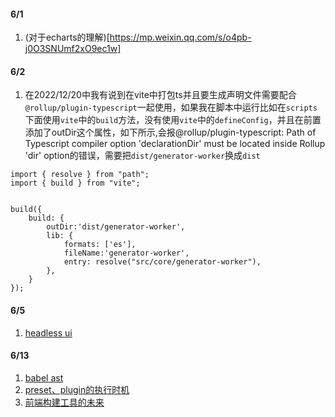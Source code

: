 #### 6/1
1. (对于echarts的理解)[https://mp.weixin.qq.com/s/o4pb-j0O3SNUmf2xO9ec1w]

#### 6/2
1. 在2022/12/20中我有说到在vite中打包ts并且要生成声明文件需要配合`@rollup/plugin-typescript`一起使用，如果我在脚本中运行比如在`scripts`下面使用`vite`中的`build`方法，没有使用`vite`中的`defineConfig`，并且在前置添加了outDir这个属性，如下所示,会报@rollup/plugin-typescript: Path of Typescript compiler option 'declarationDir' must be located inside Rollup 'dir' option的错误，需要把`dist/generator-worker`换成`dist`
```
import { resolve } from "path";
import { build } from "vite";


build({
    build: {
        outDir:'dist/generator-worker',
        lib: {
            formats: ['es'],
            fileName:'generator-worker',
            entry: resolve("src/core/generator-worker"),
        },
    }
});

```

#### 6/5
1. [headless ui](https://zhuanlan.zhihu.com/p/578736019)

#### 6/13
1. [babel ast](https://mp.weixin.qq.com/s/bRk9exa31Lbzz8JeOsKBNQ)
2. [preset、plugin的执行时机](https://zhuanlan.zhihu.com/p/561179796)
3. [前端构建工具的未来](https://mp.weixin.qq.com/s/od1_nqs6bQy5PGHcvZxtZQ)